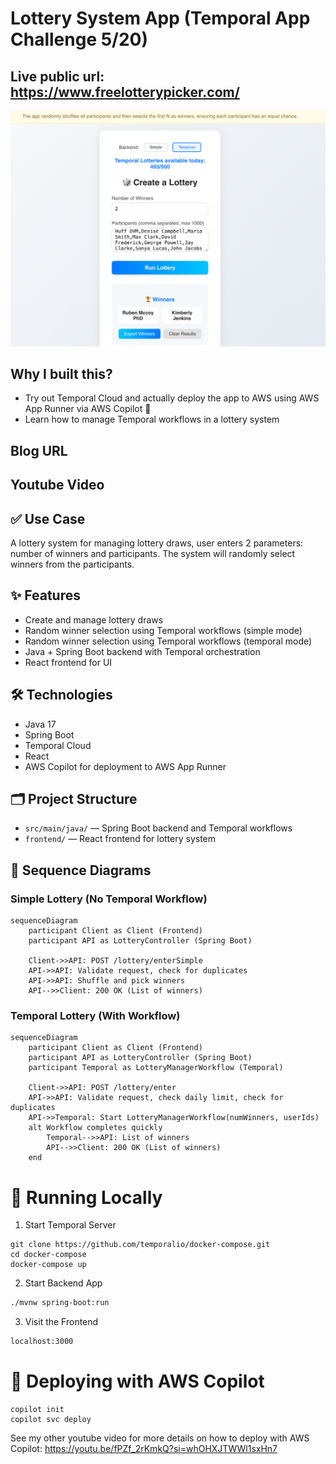 # Lottery System App (Temporal App Challenge 5/20)

## Live public url: https://www.freelotterypicker.com/
![img.png](img.png)

## Why I built this?
* Try out Temporal Cloud and actually deploy the app to AWS using AWS App Runner via AWS Copilot 🙌
* Learn how to manage Temporal workflows in a lottery system

## Blog URL

## Youtube Video

## ✅ Use Case
A lottery system for managing lottery draws, user enters 2 parameters: number of winners and participants. The system will randomly select winners from the participants.

## ✨ Features
- Create and manage lottery draws
- Random winner selection using Temporal workflows (simple mode)
- Random winner selection using Temporal workflows (temporal mode)
- Java + Spring Boot backend with Temporal orchestration
- React frontend for UI

## 🛠 Technologies
- Java 17
- Spring Boot
- Temporal Cloud
- React
- AWS Copilot for deployment to AWS App Runner

## 🗂 Project Structure
- `src/main/java/` — Spring Boot backend and Temporal workflows
- `frontend/` — React frontend for lottery system

## 📝 Sequence Diagrams

### Simple Lottery (No Temporal Workflow)
```mermaid
sequenceDiagram
    participant Client as Client (Frontend)
    participant API as LotteryController (Spring Boot)

    Client->>API: POST /lottery/enterSimple
    API->>API: Validate request, check for duplicates
    API->>API: Shuffle and pick winners
    API-->>Client: 200 OK (List of winners)
```

### Temporal Lottery (With Workflow)
```mermaid
sequenceDiagram
    participant Client as Client (Frontend)
    participant API as LotteryController (Spring Boot)
    participant Temporal as LotteryManagerWorkflow (Temporal)
    
    Client->>API: POST /lottery/enter
    API->>API: Validate request, check daily limit, check for duplicates
    API->>Temporal: Start LotteryManagerWorkflow(numWinners, userIds)
    alt Workflow completes quickly
        Temporal-->>API: List of winners
        API-->>Client: 200 OK (List of winners)
    end
```

# 🚀 Running Locally
1. Start Temporal Server
```
git clone https://github.com/temporalio/docker-compose.git
cd docker-compose
docker-compose up
```

2. Start Backend App
```bash
./mvnw spring-boot:run
```

3. Visit the Frontend
```bash
localhost:3000
```

# 🚢 Deploying with AWS Copilot
```
copilot init
copilot svc deploy
```
See my other youtube video for more details on how to deploy with AWS Copilot:
https://youtu.be/fPZf_2rKmkQ?si=whOHXJTWWl1sxHn7